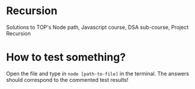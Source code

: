 # Recursion

Solutions to TOP's Node path, Javascript course, DSA sub-course, Project Recursion

# How to test something?

Open the file and type in `node [path-to-file]` in the terminal. The answers should correspond to the commented test results!
